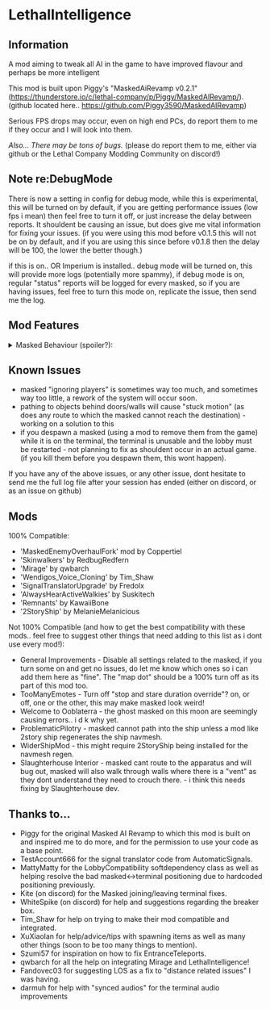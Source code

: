# LethalIntelligence

## Information

A mod aiming to tweak all AI in the game to have improved flavour and perhaps be more intelligent

This mod is built upon Piggy's "MaskedAiRevamp v0.2.1" (https://thunderstore.io/c/lethal-company/p/Piggy/MaskedAIRevamp/). (github located here.. https://github.com/Piggy3590/MaskedAIRevamp)

Serious FPS drops may occur, even on high end PCs, do report them to me if they occur and I will look into them.

*Also... There may be tons of bugs.* (please do report them to me, either via github or the Lethal Company Modding Community on discord!)

## Note re:DebugMode
There is now a setting in config for debug mode, while this is experimental, this will be turned on by default, if you are getting performance issues (low fps i mean) then feel free to turn it off, or just increase the delay between reports. It shouldent be causing an issue, but does give me vital information for fixing your issues. (if you were using this mod before v0.1.5 this will not be on by default, and if you are using this since before v0.1.8 then the delay will be 100, the lower the better though.)

if this is on.. OR Imperium is installed.. debug mode will be turned on, this will provide more logs (potentially more spammy), if debug mode is on, regular "status" reports will be logged for every masked, so if you are having issues, feel free to turn this mode on, replicate the issue, then send me the log.

## Mod Features
<details>
  <summary>Masked Behaviour (spoiler?):</summary>

* Aggressive
    * If you have a dropped shotgun, pick it up and shoot people. (currently bugged - fixing soon)
    * If there is a player with a shotgun, attack with a shovel type item. (currently bugged - fixing soon)
    * will almost always target a detected player. (also has a player focus where they 100% focus on chasing you til you are dead)

* Stealthy
    * Will mimic players
    * will hide from players
    * very unlikely to target players
    * Can pick up and use WalkieTalkies

* Cunning
    * Stealing items in the area around the ship and hiding them in bushes (max 5 items)
    * Call a fake dropship using the terminal
    * Tampers with the breaker box to turn off the lights, will keep turning the lights off while they are alive and the lights are turned on.

* Deceiving
    * Uses terminal codes to make you think someone is in the ship and help/hinder you.
    * will tend to ignore (not attack) you in favour of making you beleive they are a player.
    * Can pick up and use WalkieTalkies

* Insane
    * Uses signal translator to make you think someone is in the ship and help/hinder you.
    * can "sabotage" the apparatus (after 2pm only)
    * will make the ship take off after it has completed sabotaging the apparatus.. fair warning will occur as long as you own a signal translator.
    * will tend to target players more than most other personalities
    * Can pick up and use WalkieTalkies

 </details>

## Known Issues
- masked "ignoring players" is sometimes way too much, and sometimes way too little, a rework of the system will occur soon.
- pathing to objects behind doors/walls will cause "stuck motion" (as does any route to which the masked cannot reach the destination) - working on a solution to this
- if you despawn a masked (using a mod to remove them from the game) while it is on the terminal, the terminal is unusable and the lobby must be restarted - not planning to fix as shouldent occur in an actual game. (if you kill them before you despawn them, this wont happen).

If you have any of the above issues, or any other issue, dont hesitate to send me the full log file after your session has ended (either on discord, or as an issue on github)

## Mods
100% Compatible:
+ 'MaskedEnemyOverhaulFork' mod by Coppertiel
+ 'Skinwalkers' by RedbugRedfern
+ 'Mirage' by qwbarch
+ 'Wendigos_Voice_Cloning' by Tim_Shaw
+ 'SignalTranslatorUpgrade' by Fredolx
+ 'AlwaysHearActiveWalkies' by Suskitech
+ 'Remnants' by KawaiiBone
+ '2StoryShip' by MelanieMelanicious

Not 100% Compatible (and how to get the best compatibility with these mods.. feel free to suggest other things that need adding to this list as i dont use every mod!):
+ General Improvements - Disable all settings related to the masked, if you turn some on and get no issues, do let me know which ones so i can add them here as "fine". The "map dot" should be a 100% turn off as its part of this mod too.
+ TooManyEmotes - Turn off "stop and stare duration override"? on, or off, one or the other, this may make masked look weird!
+ Welcome to Ooblaterra - the ghost masked on this moon are seemingly causing errors.. i d k why yet.
+ ProblematicPilotry - masked cannot path into the ship unless a mod like 2story ship regenerates the ship navmesh.
+ WiderShipMod - this might require 2StoryShip being installed for the navmesh regen.
+ Slaughterhouse Interior - masked cant route to the apparatus and will bug out, masked will also walk through walls where there is a "vent" as they dont understand they need to crouch there. - i think this needs fixing by Slaughterhouse dev.

## Thanks to...
- Piggy for the original Masked AI Revamp to which this mod is built on and inspired me to do more, and for the permission to use your code as a base point.
- TestAccount666 for the signal translator code from AutomaticSignals.
- MattyMatty for the LobbyCompatibility softdependency class as well as helping resolve the bad masked<->terminal positioning due to hardcoded positioning previously.
- Kite (on discord) for the Masked joining/leaving terminal fixes.
- WhiteSpike (on discord) for help and suggestions regarding the breaker box.
- Tim_Shaw for help on trying to make their mod compatible and integrated.
- XuXiaolan for help/advice/tips with spawning items as well as many other things (soon to be too many things to mention).
- Szumi57 for inspiration on how to fix EntranceTeleports.
- qwbarch for all the help on integrating Mirage and LethalIntelligence!
- Fandovec03 for suggesting LOS as a fix to "distance related issues" I was having.
- darmuh for help with "synced audios" for the terminal audio improvements
